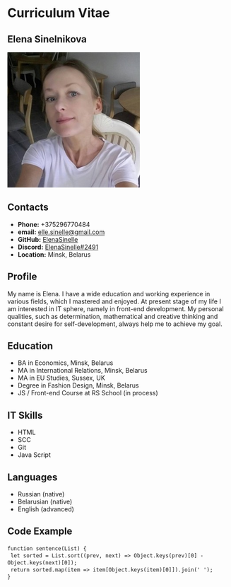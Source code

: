 # Curriculum Vitae 

## Elena Sinelnikova

![photo](assets/img/photo.jpg)

## Contacts

- **Phone:** +375296770484
- **email:** elle.sinelle@gmail.com
- **GitHub:** [ElenaSinelle](https://github.com/ElenaSinelle)
- **Discord:** [ElenaSinelle#2491](https://discord.com/channels/@ElenaSinelle#2491)
- **Location:** Minsk, Belarus

## Profile

My name is Elena. I have a wide education and working experience in various fields, which I mastered and enjoyed. At present stage of my life I am interested in IT sphere, namely in front-end development. My personal qualities, such as determination, mathematical and creative thinking and constant desire for self-development, always help me to achieve my goal.

## Education

- BA in Economics, Minsk, Belarus
- MA in International Relations, Minsk, Belarus
- MA in EU Studies, Sussex, UK
- Degree in Fashion Design, Minsk, Belarus
- JS / Front-end Course at RS School (in process)

## IT Skills

- HTML
- SCC
- Git
- Java Script

## Languages

- Russian (native)
- Belarusian (native)
- English (advanced)

## Code Example

```
function sentence(List) {
 let sorted = List.sort((prev, next) => Object.keys(prev)[0] - Object.keys(next)[0]);
 return sorted.map(item => item[Object.keys(item)[0]]).join(' ');
}
```
